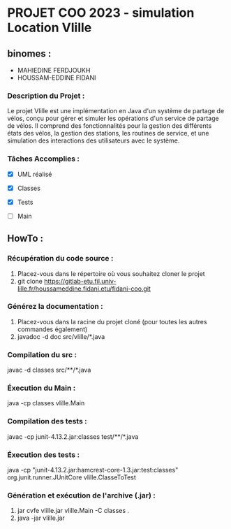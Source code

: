 # PROJET COO 2023 - simulation Location Vlille


## binomes : 
 - MAHIEDINE FERDJOUKH
 - HOUSSAM-EDDINE FIDANI


### Description du Projet :
Le projet Vlille est une implémentation en Java d'un système de partage de vélos, conçu pour gérer et simuler les opérations d'un service de partage de vélos. Il comprend des fonctionnalités pour la gestion des différents états des vélos, la gestion des stations, les routines de service, et une simulation des interactions des utilisateurs avec le système.


### Tâches Accomplies :

 - [x] UML réalisé
 - [x] Classes 
 - [x] Tests 
 - [ ] Main


## HowTo :

### Récupération du code source :
1. Placez-vous dans le répertoire où vous souhaitez cloner le projet 
2. git clone https://gitlab-etu.fil.univ-lille.fr/houssameddine.fidani.etu/fidani-coo.git

### Générez la documentation : 
1. Placez-vous dans la racine du projet cloné (pour toutes les autres commandes également)
2. javadoc -d doc src/vlille/*.java

### Compilation du src :
javac -d classes src/**/*.java 

### Éxecution du Main : 
java -cp classes vlille.Main 

### Compilation des tests :
javac -cp junit-4.13.2.jar:classes test/**/*.java

### Éxecution des tests :
java -cp "junit-4.13.2.jar:hamcrest-core-1.3.jar:test:classes" org.junit.runner.JUnitCore vlille.ClasseToTest  

### Génération et exécution de l'archive (.jar) :
1. jar cvfe vlille.jar vlille.Main -C classes .
2. java -jar vlille.jar


 

